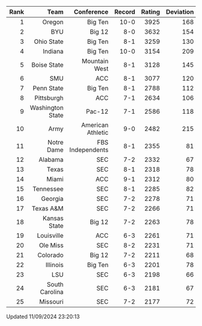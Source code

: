 | Rank  | Team                 | Conference           | Record   | Rating | Deviation |
| ---:  | ---:                 | ---:                 | ---:     | ---:   | ---:      |
| 1     | Oregon               | Big Ten              | 10-0     | 3925   | 168       |
| 2     | BYU                  | Big 12               | 8-0      | 3632   | 154       |
| 3     | Ohio State           | Big Ten              | 8-1      | 3259   | 130       |
| 4     | Indiana              | Big Ten              | 10-0     | 3154   | 209       |
| 5     | Boise State          | Mountain West        | 8-1      | 3128   | 145       |
| 6     | SMU                  | ACC                  | 8-1      | 3077   | 120       |
| 7     | Penn State           | Big Ten              | 8-1      | 2788   | 112       |
| 8     | Pittsburgh           | ACC                  | 7-1      | 2634   | 106       |
| 9     | Washington State     | Pac-12               | 7-1      | 2586   | 118       |
| 10    | Army                 | American Athletic    | 9-0      | 2482   | 215       |
| 11    | Notre Dame           | FBS Independents     | 8-1      | 2355   | 81        |
| 12    | Alabama              | SEC                  | 7-2      | 2332   | 67        |
| 13    | Texas                | SEC                  | 8-1      | 2318   | 78        |
| 14    | Miami                | ACC                  | 9-1      | 2312   | 80        |
| 15    | Tennessee            | SEC                  | 8-1      | 2285   | 82        |
| 16    | Georgia              | SEC                  | 7-2      | 2278   | 71        |
| 17    | Texas A&M            | SEC                  | 7-2      | 2266   | 71        |
| 18    | Kansas State         | Big 12               | 7-2      | 2263   | 78        |
| 19    | Louisville           | ACC                  | 6-3      | 2261   | 71        |
| 20    | Ole Miss             | SEC                  | 8-2      | 2231   | 71        |
| 21    | Colorado             | Big 12               | 7-2      | 2211   | 68        |
| 22    | Illinois             | Big Ten              | 6-3      | 2201   | 78        |
| 23    | LSU                  | SEC                  | 6-3      | 2198   | 66        |
| 24    | South Carolina       | SEC                  | 6-3      | 2181   | 67        |
| 25    | Missouri             | SEC                  | 7-2      | 2177   | 72        |

Updated 11/09/2024 23:20:13
